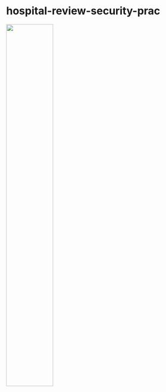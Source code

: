 # hospital-review-security-prac

<img width="50%" src="https://user-images.githubusercontent.com/17608973/206086458-ea689da2-0338-4bc8-950b-288e6fa1d53d.png"/>

